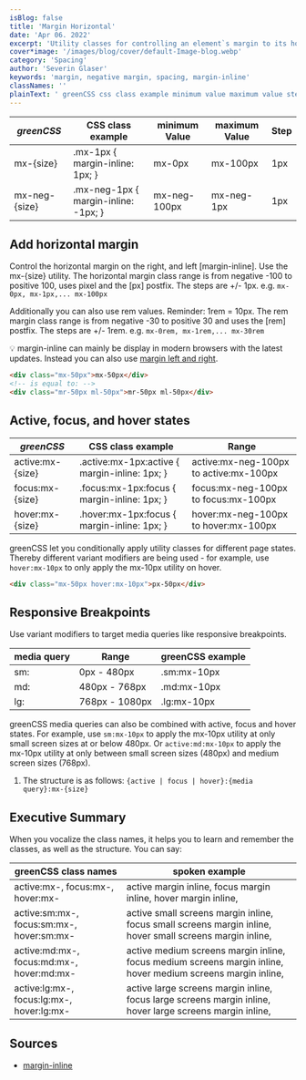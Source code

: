 ```yaml
---
isBlog: false
title: 'Margin Horizontal'
date: 'Apr 06. 2022'
excerpt: 'Utility classes for controlling an element`s margin to its horizontal sides.'
cover*image: '/images/blog/cover/default-Image-blog.webp'
category: 'Spacing'
author: 'Severin Glaser'
keywords: 'margin, negative margin, spacing, margin-inline'
classNames: ''
plainText: ' greenCSS css class example minimum value maximum value step mx size mx-1px margin-inline: 1px; mx-0px mx-100px 1px mx-neg size mx-neg-1px margin-inline: -1px; mx-neg-100px mx-neg-1px 1px add horizontal margin control the horizontal margin on the right and left margin-inline use the mx size utility the horizontal margin class range is from negative -100 to positive 100 uses pixel and the px postfix the steps are + 1px e g `mx-0px mx-1px mx-100px` additionally you can also use rem values reminder: 1rem = 10px the rem margin class range is from negative -30 to positive 30 and uses the rem postfix the steps are + 1rem e g `mx-0rem mx-1rem mx-30rem` 💡 margin-inline can mainly be display in modern browsers with the latest updates instead you can also use margin left and right docs spacing-margin-side  active focus and hover states greenCSS css class example range active:mx size active :mx-1px:active margin-inline: 1px; active:mx-neg-100px to active:mx-100px focus:mx size focus :mx-1px:focus margin-inline: 1px; focus:mx-neg-100px to focus:mx-100px hover:mx size hover :mx-1px:focus margin-inline: 1px; hover:mx-neg-100px to hover:mx-100px greenCSS let you conditionally apply utility classes for different page states thereby different variant modifiers are being used for example use `hover:mx-10px` to only apply the mx-10px utility on hover  responsive breakpoints use variant modifiers to target media queries like responsive breakpoints media query range greenCSS example sm: 0px 480px sm:mx-10px md: 480px 768px md:mx-10px lg: 768px 1080px lg:mx-10px greenCSS media queries can also be combined with active focus and hover states for example use `sm:mx-10px` to apply the mx-10px utility at only small screen sizes at or below 480px or `active:md:mx-10px` to apply the mx-10px utility at only between small screen sizes 480px and medium screen sizes 768px 1 the structure is as follows: ` active focus hover : media query :mx size ` executive summary when you vocalize the class names it helps you to learn and remember the classes as well as the structure you can say: greenCSS class names spoken example active:mx focus:mx hover:mx active margin inline focus margin inline hover margin inline active:sm:mx focus:sm:mx hover:sm:mx active small screens margin inline focus small screens margin inline hover small screens margin inline active:md:mx focus:md:mx hover:md:mx active medium screens margin inline focus medium screens margin inline hover medium screens margin inline active:lg:mx focus:lg:mx hover:lg:mx active large screens margin inline focus large screens margin inline hover large screens margin inline sources margin-inline https: developer mozilla org en-us docs web css margin-inline '
---
```


| _greenCSS_     | CSS class example                    | minimum Value | maximum Value | Step |
| ------------- | ------------------------------------ | ------------- | ------------- | ---- |
| mx-{size}     | .mx-1px { margin-inline: 1px; }      | mx-0px        | mx-100px      | 1px  |
| mx-neg-{size} | .mx-neg-1px { margin-inline: -1px; } | mx-neg-100px  | mx-neg-1px    | 1px  |

## Add horizontal margin

Control the horizontal margin on the right, and left [margin-inline]. Use the mx-{size} utility. The horizontal margin class range is from negative -100 to positive 100, uses pixel and the [px] postfix. The steps are +/- 1px. e.g. `mx-0px, mx-1px,... mx-100px`

Additionally you can also use rem values. Reminder: 1rem = 10px. The rem margin class range is from negative -30 to positive 30 and uses the [rem] postfix. The steps are +/- 1rem. e.g. `mx-0rem, mx-1rem,... mx-30rem`

💡 margin-inline can mainly be display in modern browsers with the latest updates. Instead you can also use [margin left and right](/docs/spacing-margin-side).

```html
<div class="mx-50px">mx-50px</div>
<!-- is equal to: -->
<div class="mr-50px ml-50px">mr-50px ml-50px</div>
```

## Active, focus, and hover states

| _greenCSS_        | CSS class example                              | Range                                  |
| ---------------- | ---------------------------------------------- | -------------------------------------- |
| active:mx-{size} | .active\:mx-1px:active { margin-inline: 1px; } | active:mx-neg-100px to active:mx-100px |
| focus:mx-{size}  | .focus\:mx-1px:focus { margin-inline: 1px; }   | focus:mx-neg-100px to focus:mx-100px   |
| hover:mx-{size}  | .hover\:mx-1px:focus { margin-inline: 1px; }   | hover:mx-neg-100px to hover:mx-100px   |

greenCSS let you conditionally apply utility classes for different page states. Thereby different variant modifiers are being used - for example, use `hover:mx-10px` to only apply the mx-10px utility on hover.

```html
<div class="mx-50px hover:mx-10px">px-50px</div>
```

## Responsive Breakpoints

Use variant modifiers to target media queries like responsive breakpoints.

| media query | Range          | greenCSS example |
| ----------- | -------------- | --------------- |
| sm:         | 0px - 480px    | .sm:mx-10px     |
| md:         | 480px - 768px  | .md:mx-10px     |
| lg:         | 768px - 1080px | .lg:mx-10px     |

greenCSS media queries can also be combined with active, focus and hover states. For example, use `sm:mx-10px` to apply the mx-10px utility at only small screen sizes at or below 480px. Or `active:md:mx-10px` to apply the mx-10px utility at only between small screen sizes (480px) and medium screen sizes (768px).

1. The structure is as follows: `{active | focus | hover}:{media query}:mx-{size}`

## Executive Summary

When you vocalize the class names, it helps you to learn and remember the classes, as well as the structure. You can say:

| greenCSS class names                       | spoken example                                                                                               |
| ----------------------------------------- | ------------------------------------------------------------------------------------------------------------ |
| active:mx-, focus:mx-, hover:mx-          | active margin inline, focus margin inline, hover margin inline,                                              |
| active:sm:mx-, focus:sm:mx-, hover:sm:mx- | active small screens margin inline, focus small screens margin inline, hover small screens margin inline,    |
| active:md:mx-, focus:md:mx-, hover:md:mx- | active medium screens margin inline, focus medium screens margin inline, hover medium screens margin inline, |
| active:lg:mx-, focus:lg:mx-, hover:lg:mx- | active large screens margin inline, focus large screens margin inline, hover large screens margin inline,    |

## Sources

- [margin-inline](https://developer.mozilla.org/en-US/docs/Web/CSS/margin-inline)
